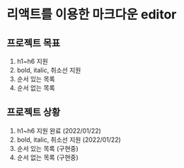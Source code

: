 # 리액트를 이용한 마크다운 editor

## 프로젝트 목표

1. h1~h6 지원
2. bold, italic, 취소선 지원
3. 순서 있는 목록
4. 순서 없는 목록

## 프로젝트 상황

1. h1~h6 지원 완료 (2022/01/22)
2. bold, italic, 취소선 지원 (2022/01/22)
3. 순서 있는 목록 (구현중)
4. 순서 없는 목록 (구현중)
